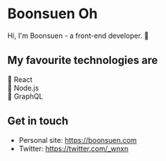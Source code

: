# Boonsuen Oh
Hi, I'm Boonsuen - a front-end developer. 🙌

## My favourite technologies are
🌟 React<br>
🍏 Node.js<br>
🚀 GraphQL<br>

## Get in touch
- Personal site: https://boonsuen.com
- Twitter: https://twitter.com/_wnxn